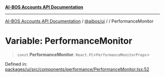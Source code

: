 [**AI-BOS Accounts API Documentation**](../../../README.md)

***

[AI-BOS Accounts API Documentation](../../../README.md) / [@aibos/ui](../README.md) / [](../README.md) / PerformanceMonitor

# Variable: PerformanceMonitor

> `const` **PerformanceMonitor**: `React.FC`\<`PerformanceMonitorProps`\>

Defined in: [packages/ui/src/components/performance/PerformanceMonitor.tsx:52](https://github.com/pohlai88/accounts/blob/48103fb36d28b2b9bfb33472b6de2f719773cde9/packages/ui/src/components/performance/PerformanceMonitor.tsx#L52)
